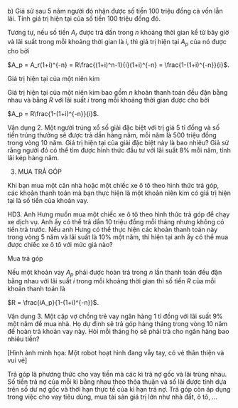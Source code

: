 b) Giả sử sau 5 năm người đó nhận được số tiền 100 triệu đồng cả vốn lẫn lãi. Tính giá trị hiện tại của số tiền 100 triệu đồng đó.

Tương tự, nếu số tiền $A_r$ được trả dần trong $n$ khoảng thời gian kể từ bây giờ và lãi suất trong mỗi khoảng thời gian là $i$, thì giá trị hiện tại $A_p$ của nó được cho bởi

$A_p = A_r(1+i)^{-n} = R\frac{(1+i)^n-1}{i}(1+i)^{-n} = \frac{1-(1+i)^{-n}}{i}$.

Giá trị hiện tại của một niên kim

Giá trị hiện tại của một niên kim bao gồm $n$ khoản thanh toán đều đặn bằng nhau và bằng $R$ với lãi suất $i$ trong mỗi khoảng thời gian được cho bởi

$A_p = R\frac{1-(1+i)^{-n}}{i}$.

Vận dụng 2. Một người trúng xổ số giải đặc biệt với trị giá 5 tỉ đồng và số tiền trúng thưởng sẽ được trả dần hàng năm, mỗi năm là 500 triệu đồng trong vòng 10 năm. Giá trị hiện tại của giải đặc biệt này là bao nhiêu? Giả sử rằng người đó có thể tìm được hình thức đầu tư với lãi suất 8% mỗi năm, tính lãi kép hàng năm.

3. MUA TRẢ GÓP

Khi bạn mua một căn nhà hoặc một chiếc xe ô tô theo hình thức trả góp, các khoản thanh toán mà bạn thực hiện là một khoản niên kim có giá trị hiện tại là số tiền của khoản vay.

HD3. Anh Hưng muốn mua một chiếc xe ô tô theo hình thức trả góp để chạy xe dịch vụ. Anh ấy có thể trả dần 10 triệu đồng mỗi tháng nhưng không có tiền trả trước. Nếu anh Hưng có thể thực hiện các khoản thanh toán này trong vòng 5 năm và lãi suất là 10% một năm, thì hiện tại anh ấy có thể mua được chiếc xe ô tô với mức giá nào?

Mua trả góp

Nếu một khoản vay $A_p$ phải được hoàn trả trong $n$ lần thanh toán đều đặn bằng nhau với lãi suất $i$ trong mỗi khoảng thời gian thì số tiền $R$ của mỗi khoản thanh toán là

$R = \frac{iA_p}{1-(1+i)^{-n}}$.

Vận dụng 3. Một cặp vợ chồng trẻ vay ngân hàng 1 tỉ đồng với lãi suất 9% một năm để mua nhà. Họ dự định sẽ trả góp hàng tháng trong vòng 10 năm để hoàn trả khoản vay này. Hỏi mỗi tháng họ sẽ phải trả cho ngân hàng bao nhiêu tiền?

[Hình ảnh minh họa: Một robot hoạt hình đang vẫy tay, có vẻ thân thiện và vui vẻ]

Trả góp là phương thức cho vay tiền mà các kì trả nợ gốc và lãi trùng nhau. Số tiền trả nợ của mỗi kì bằng nhau theo thỏa thuận và số lãi được tính dựa trên số dư nợ gốc và thời hạn thực tế của kì hạn trả nợ. Trả góp còn áp dụng trong việc cho vay tiêu dùng, mua tài sản giá trị lớn như nhà đất, ô tô, ...